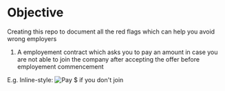 # Objective
Creating this repo to document all the red flags which can help you avoid wrong employers

1. A employement contract which asks you to pay an amount in case you are not able to join the company after accepting the offer before employement commencement

E.g. 
Inline-style: 
![Pay $ if you don't join](https://github.com/amuldotexe/amuldotexeEmployerRedFlags/PayMoneyIfYourDoNOTJoin20220412.jpg)


